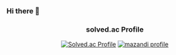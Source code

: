 ### Hi there 👋

<div align = "center">
 
 <h3>solved.ac Profile</h3>
 
 [![Solved.ac Profile](http://mazassumnida.wtf/api/v2/generate_badge?boj=hojin8993)](https://solved.ac/hojin8993/)
 [![mazandi profile](http://mazandi.herokuapp.com/api?handle=hojin8993&theme=warm)](https://solved.ac/hojin8993/)
</div>     
<!--
**yarenana/yarenana** is a ✨ _special_ ✨ repository because its `README.md` (this file) appears on your GitHub profile.

Here are some ideas to get you started:

- 🔭 I’m currently working on ...
- 🌱 I’m currently learning ...
- 👯 I’m looking to collaborate on ...
- 🤔 I’m looking for help with ...
- 💬 Ask me about ...
- 📫 How to reach me: ...
- 😄 Pronouns: ...
- ⚡ Fun fact: ...
-->
